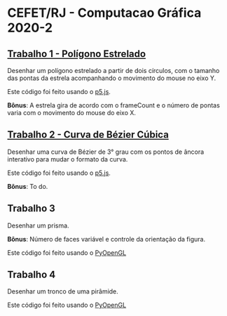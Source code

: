 # CEFET/RJ - Computacao Gráfica 2020-2

## [Trabalho 1 - Polígono Estrelado](https://github.com/zirondi/CEFET-Computacao_Grafica_2020-2/tree/main/Trab_01-Poligono_Estrelado)

Desenhar um polígono estrelado a partir de dois círculos, com o tamanho das pontas da estrela acompanhando o movimento do mouse no eixo Y.

Este código foi feito usando o [p5.js](https://p5js.org/).

**Bônus**: A estrela gira de acordo com o frameCount e o número de pontas varia com o movimento do mouse do eixo X.

## [Trabalho 2 - Curva de Bézier Cúbica](https://github.com/zirondi/CEFET-Computacao_Grafica_2020-2/tree/main/Trab_02-Curva_de_Bezier_Cubica)

Desenhar uma curva de Bézier de 3° grau com os pontos de âncora interativo para mudar o formato da curva.

Este código foi feito usando o [p5.js](https://p5js.org/).

**Bônus**: To do.

## Trabalho 3

Desenhar um prisma.

**Bônus**: Número de faces variável e controle da orientação da figura. 

Este código foi feito usando o [PyOpenGL](https://pypi.org/project/PyOpenGL/)

## Trabalho 4

Desenhar um tronco de uma pirâmide.

Este código foi feito usando o [PyOpenGL](https://pypi.org/project/PyOpenGL/)